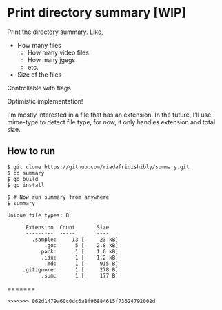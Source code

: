 # Print directory summary [WIP]

Print the directory summary. Like,
- How many files
  - How many video files
  - How many jgegs
  - etc.
- Size of the files

Controllable with flags


Optimistic implementation!

I'm mostly interested in a file that has an extension. In the future, I'll use mime-type to detect file type, for now, it only handles extension and total size.

## How to run

```
$ git clone https://github.com/riadafridishibly/summary.git
$ cd summary
$ go build 
$ go install

$ # Now run summary from anywhere
$ summary

Unique file types: 8

      Extension  Count       Size
      ---------  -----       ----
        .sample:     13 [     23 kB]
            .go:      5 [    2.8 kB]
          .pack:      1 [    1.6 kB]
           .idx:      1 [    1.2 kB]
            .md:      1 [     915 B]
     .gitignore:      1 [     278 B]
           .sum:      1 [     177 B]
```
=======
```
>>>>>>> 062d1479a60c0dc6a8f96884615f73624792002d
